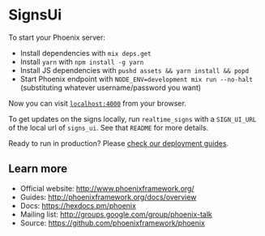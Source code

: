 # SignsUi

To start your Phoenix server:

  * Install dependencies with `mix deps.get`
  * Install `yarn` with `npm install -g yarn`
  * Install JS dependencies with `pushd assets && yarn install && popd`
  * Start Phoenix endpoint with `NODE_ENV=development mix run --no-halt` (substituting whatever username/password you want)

Now you can visit [`localhost:4000`](http://localhost:4000) from your browser.

To get updates on the signs locally, run `realtime_signs` with a `SIGN_UI_URL` of the local url of `signs_ui`.
See that `README` for more details.

Ready to run in production? Please [check our deployment guides](http://www.phoenixframework.org/docs/deployment).

## Learn more

  * Official website: http://www.phoenixframework.org/
  * Guides: http://phoenixframework.org/docs/overview
  * Docs: https://hexdocs.pm/phoenix
  * Mailing list: http://groups.google.com/group/phoenix-talk
  * Source: https://github.com/phoenixframework/phoenix
